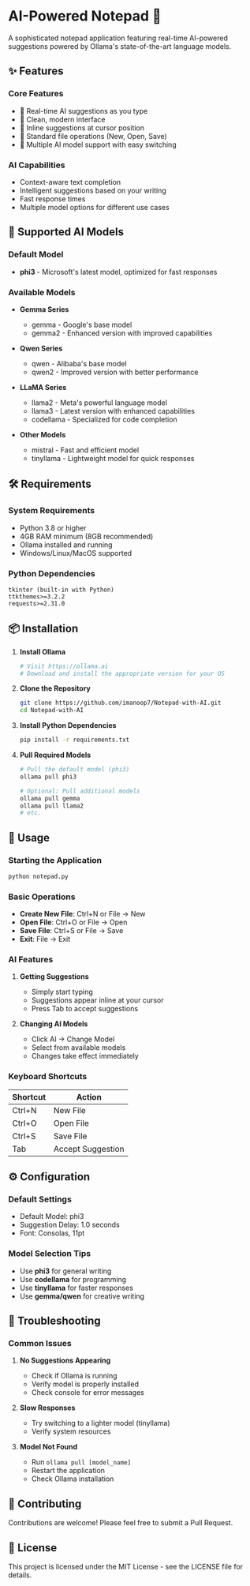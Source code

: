 # AI-Powered Notepad 🚀

A sophisticated notepad application featuring real-time AI-powered suggestions powered by Ollama's state-of-the-art language models.

## ✨ Features

### Core Features
- 🤖 Real-time AI suggestions as you type
- 📝 Clean, modern interface
- 🎯 Inline suggestions at cursor position
- 💾 Standard file operations (New, Open, Save)
- 🔄 Multiple AI model support with easy switching

### AI Capabilities
- Context-aware text completion
- Intelligent suggestions based on your writing
- Fast response times
- Multiple model options for different use cases

## 🤖 Supported AI Models

### Default Model
- **phi3** - Microsoft's latest model, optimized for fast responses

### Available Models
- **Gemma Series**
  - gemma - Google's base model
  - gemma2 - Enhanced version with improved capabilities

- **Qwen Series**
  - qwen - Alibaba's base model
  - qwen2 - Improved version with better performance

- **LLaMA Series**
  - llama2 - Meta's powerful language model
  - llama3 - Latest version with enhanced capabilities
  - codellama - Specialized for code completion

- **Other Models**
  - mistral - Fast and efficient model
  - tinyllama - Lightweight model for quick responses

## 🛠️ Requirements

### System Requirements
- Python 3.8 or higher
- 4GB RAM minimum (8GB recommended)
- Ollama installed and running
- Windows/Linux/MacOS supported

### Python Dependencies
```
tkinter (built-in with Python)
ttkthemes>=3.2.2
requests>=2.31.0
```

## 📦 Installation

1. **Install Ollama**
   ```bash
   # Visit https://ollama.ai
   # Download and install the appropriate version for your OS
   ```

2. **Clone the Repository**
   ```bash
   git clone https://github.com/imanoop7/Notepad-with-AI.git
   cd Notepad-with-AI
   ```

3. **Install Python Dependencies**
   ```bash
   pip install -r requirements.txt
   ```

4. **Pull Required Models**
   ```bash
   # Pull the default model (phi3)
   ollama pull phi3
   
   # Optional: Pull additional models
   ollama pull gemma
   ollama pull llama2
   # etc.
   ```

## 🚀 Usage

### Starting the Application
```bash
python notepad.py
```

### Basic Operations
- **Create New File**: Ctrl+N or File → New
- **Open File**: Ctrl+O or File → Open
- **Save File**: Ctrl+S or File → Save
- **Exit**: File → Exit

### AI Features
1. **Getting Suggestions**
   - Simply start typing
   - Suggestions appear inline at your cursor
   - Press Tab to accept suggestions

2. **Changing AI Models**
   - Click AI → Change Model
   - Select from available models
   - Changes take effect immediately

### Keyboard Shortcuts
| Shortcut | Action |
|----------|--------|
| Ctrl+N | New File |
| Ctrl+O | Open File |
| Ctrl+S | Save File |
| Tab | Accept Suggestion |

## ⚙️ Configuration

### Default Settings
- Default Model: phi3
- Suggestion Delay: 1.0 seconds
- Font: Consolas, 11pt

### Model Selection Tips
- Use **phi3** for general writing
- Use **codellama** for programming
- Use **tinyllama** for faster responses
- Use **gemma/qwen** for creative writing

## 🔧 Troubleshooting

### Common Issues
1. **No Suggestions Appearing**
   - Check if Ollama is running
   - Verify model is properly installed
   - Check console for error messages

2. **Slow Responses**
   - Try switching to a lighter model (tinyllama)
   - Verify system resources

3. **Model Not Found**
   - Run `ollama pull [model_name]`
   - Restart the application
   - Check Ollama installation

## 🤝 Contributing

Contributions are welcome! Please feel free to submit a Pull Request.

## 📝 License

This project is licensed under the MIT License - see the LICENSE file for details.

